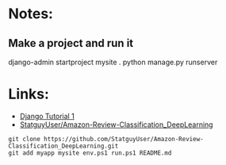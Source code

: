 # Notes:

## Make a project and run it
django-admin startproject mysite .
python manage.py runserver

# Links:
- [Django Tutorial 1](https://docs.djangoproject.com/en/5.0/intro/tutorial01/)
- [StatguyUser/Amazon-Review-Classification_DeepLearning](https://github.com/StatguyUser/Amazon-Review-Classification_DeepLearning)
```
git clone https://github.com/StatguyUser/Amazon-Review-Classification_DeepLearning.git
git add myapp mysite env.ps1 run.ps1 README.md
```